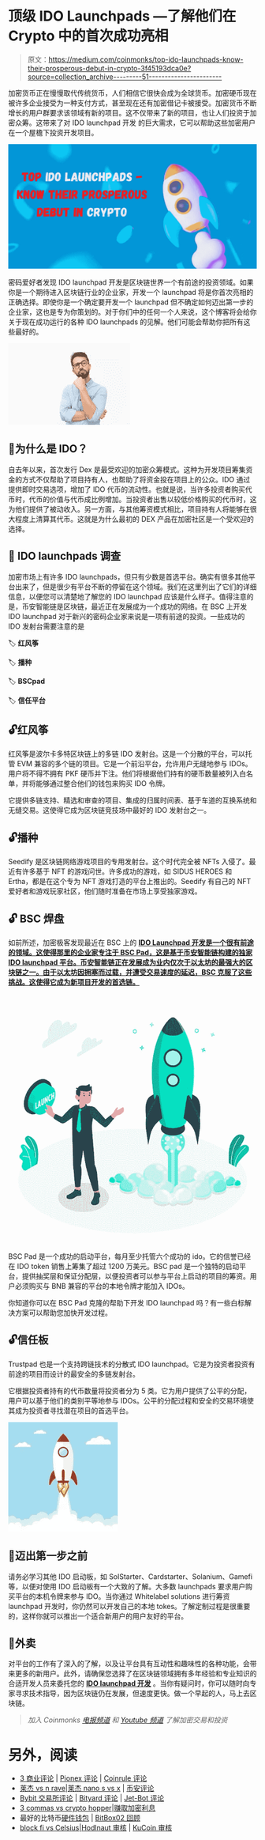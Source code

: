 # 顶级 IDO Launchpads —了解他们在 Crypto 中的首次成功亮相

> 原文：<https://medium.com/coinmonks/top-ido-launchpads-know-their-prosperous-debut-in-crypto-3f45193dca0e?source=collection_archive---------51----------------------->

加密货币正在慢慢取代传统货币，人们相信它很快会成为全球货币。加密硬币现在被许多企业接受为一种支付方式，甚至现在还有加密借记卡被接受。加密货币不断增长的用户群要求该领域有新的项目。这不仅带来了新的项目，也让人们投资于加密众筹。这带来了对 IDO launchpad 开发 的巨大需求，它可以帮助这些加密用户在一个屋檐下投资开发项目。

![](img/738f6a947217e54d29ab160a3e81cba3.png)

密码爱好者发现 IDO launchpad 开发是区块链世界一个有前途的投资领域。如果你是一个期待进入区块链行业的企业家，开发一个 launchpad 将是你首次亮相的正确选择。即使你是一个确定要开发一个 launchpad 但不确定如何迈出第一步的企业家，这也是专为你策划的。对于你们中的任何一个人来说，这个博客将会给你关于现在成功运行的各种 IDO launchpads 的见解。他们可能会帮助你把所有这些最好的。

![](img/946c3568155052254acc95f47d016678.png)

## 🔑**为什么是 IDO？**

自去年以来，首次发行 Dex 是最受欢迎的加密众筹模式。这种为开发项目筹集资金的方式不仅帮助了项目持有人，也帮助了将资金投在项目上的公众。IDO 通过提供即时交易选项，增加了 IDO 代币的流动性。也就是说，当许多投资者购买代币时，代币的价值与代币成比例增加。当投资者出售以较低价格购买的代币时，这为他们提供了被动收入。另一方面，与其他筹资模式相比，项目持有人将能够在很大程度上清算其代币。这就是为什么最初的 DEX 产品在加密社区是一个受欢迎的选择。

## 🔑 **IDO launchpads 调查**

加密市场上有许多 IDO launchpads，但只有少数是首选平台。确实有很多其他平台出来了，但是很少有平台不断的停留在这个领域。我们在这里列出了它们的详细信息，以便您可以清楚地了解您的 IDO launchpad 应该是什么样子。值得注意的是，币安智能链是区块链，最近正在发展成为一个成功的网络。在 BSC 上开发 IDO launchpad 对于新兴的密码企业家来说是一项有前途的投资。一些成功的 IDO 发射台需要注意的是

🏷️ **红风筝**

🏷️ **播种**

🏷️ **BSCpad**

🏷️ **信任平台**

## 🔓**红风筝**

红风筝是波尔卡多特区块链上的多链 IDO 发射台。这是一个分散的平台，可以托管 EVM 兼容的多个链的项目。它是一个前沿平台，允许用户无缝地参与 IDOs。用户将不得不拥有 PKF 硬币并下注。他们将根据他们持有的硬币数量被列入白名单，并将能够通过整合他们的钱包来购买 IDO 令牌。

它提供多链支持、精选和审查的项目、集成的归属时间表、基于车道的互换系统和无缝交易。这使得它成为区块链竞技场中最好的 IDO 发射台之一。

## 🔓**播种**

Seedify 是区块链网络游戏项目的专用发射台。这个时代完全被 NFTs 入侵了。最近有许多基于 NFT 的游戏问世。许多成功的游戏，如 SIDUS HEROES 和 Ertha，都是在这个专为 NFT 游戏打造的平台上推出的。Seedify 有自己的 NFT 爱好者和游戏玩家社区，他们随时准备在市场上享受独家游戏。

## 🔓 **BSC 焊盘**

如前所述，加密极客发现最近在 BSC 上的 [**IDO Launchpad 开发是一个很有前途的领域。这使得那里的企业家专注于 BSC Pad，这是基于币安智能链构建的独家 IDO launchpad 平台。币安智能链正在发展成为业内仅次于以太坊的最强大的区块链之一。由于以太坊因拥塞而过载，并遭受交易速度的延迟，BSC 克服了这些挑战。这使得它成为新项目开发的首选链。**](https://www.appdupe.com/bscpad-clone?utm_source=google&utm_medium=blog&utm_campaign=monika)

![](img/9b7f4b730d3ae360d39db25e69af82b9.png)

BSC Pad 是一个成功的启动平台，每月至少托管六个成功的 ido。它的信誉已经在 IDO token 销售上筹集了超过 1200 万美元。BSC pad 是一个独特的启动平台，提供抽奖层和保证分配层，以便投资者可以参与平台上启动的项目的筹资。用户必须购买与 BNB 兼容的平台的本地令牌才能加入 IDOs。

你知道你可以在 BSC Pad 克隆的帮助下开发 IDO launchpad 吗？有一些白标解决方案可以帮助您加快开发过程。

## 🔓**信任板**

Trustpad 也是一个支持跨链技术的分散式 IDO launchpad。它是为投资者投资有前途的项目而设计的最安全的多链发射台。

它根据投资者持有的代币数量将投资者分为 5 类。它为用户提供了公平的分配，用户可以基于他们的类别平等地参与 IDOs。公平的分配过程和安全的交易环境使其成为投资者寻找潜在项目的首选平台。

![](img/8002e7ef21a6e05d73e7a84bab56b919.png)

## 🔑**迈出第一步之前**

请务必学习其他 IDO 启动板，如 SolStarter、Cardstarter、Solanium、Gamefi 等，以便对使用 IDO 启动板有一个大致的了解。大多数 launchpads 要求用户购买平台的本机令牌来参与 IDO。当你通过 Whitelabel solutions 进行筹资 launchpad 开发时，你仍然可以开发自己的本地 tokes。了解定制过程是很重要的，这样你就可以推出一个适合新用户的用户友好的平台。

## 🔑**外卖**

对平台的工作有了深入的了解，以及让平台具有互动性和趣味性的各种功能，会带来更多的新用户。此外，请确保您选择了在区块链领域拥有多年经验和专业知识的合适开发人员来委托您的 [**IDO launchpad 开发**](https://www.appdupe.com/bscpad-clone?utm_source=google&utm_medium=blog&utm_campaign=monika) 。当你有疑问时，你可以随时向专家寻求技术指导，因为区块链仍在发展，但速度更快。做一个早起的人，马上去区块链。

> *加入 Coinmonks* [*电报频道*](https://t.me/coincodecap) *和* [*Youtube 频道*](https://www.youtube.com/c/coinmonks/videos) *了解加密交易和投资*

# 另外，阅读

*   [3 商业评论](/coinmonks/3commas-review-an-excellent-crypto-trading-bot-2020-1313a58bec92) | [Pionex 评论](https://coincodecap.com/pionex-review-exchange-with-crypto-trading-bot) | [Coinrule 评论](/coinmonks/coinrule-review-2021-a-beginner-friendly-crypto-trading-bot-daf0504848ba)
*   [莱杰 vs n rave](/coinmonks/ledger-vs-ngrave-zero-7e40f0c1d694)|[莱杰 nano s vs x](/coinmonks/ledger-nano-s-vs-x-battery-hardware-price-storage-59a6663fe3b0) | [币安评论](/coinmonks/binance-review-ee10d3bf3b6e)
*   [Bybit 交易所评论](/coinmonks/bybit-exchange-review-dbd570019b71) | [Bityard 评论](https://coincodecap.com/bityard-reivew) | [Jet-Bot 评论](https://coincodecap.com/jet-bot-review)
*   [3 commas vs crypto hopper](/coinmonks/3commas-vs-pionex-vs-cryptohopper-best-crypto-bot-6a98d2baa203)|[赚取加密利息](/coinmonks/earn-crypto-interest-b10b810fdda3)
*   最好的比特币[硬件钱包](/coinmonks/hardware-wallets-dfa1211730c6) | [BitBox02 回顾](/coinmonks/bitbox02-review-your-swiss-bitcoin-hardware-wallet-c36c88fff29)
*   [block fi vs Celsius](/coinmonks/blockfi-vs-celsius-vs-hodlnaut-8a1cc8c26630)|[Hodlnaut 审核](/coinmonks/hodlnaut-review-best-way-to-hodl-is-to-earn-interest-on-your-bitcoin-6658a8c19edf) | [KuCoin 审核](https://coincodecap.com/kucoin-review)